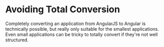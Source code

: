 # Avoiding Total Conversion

Completely converting an application from AngularJS to Angular is technically possible, but really only suitable for the smallest applications. Even small applications can be tricky to totally convert if they're not well structured.

